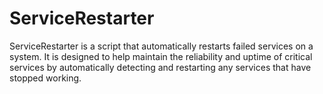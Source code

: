 # ServiceRestarter
ServiceRestarter is a script that automatically restarts failed services on a system. It is designed to help maintain the reliability and uptime of critical services by automatically detecting and restarting any services that have stopped working.
